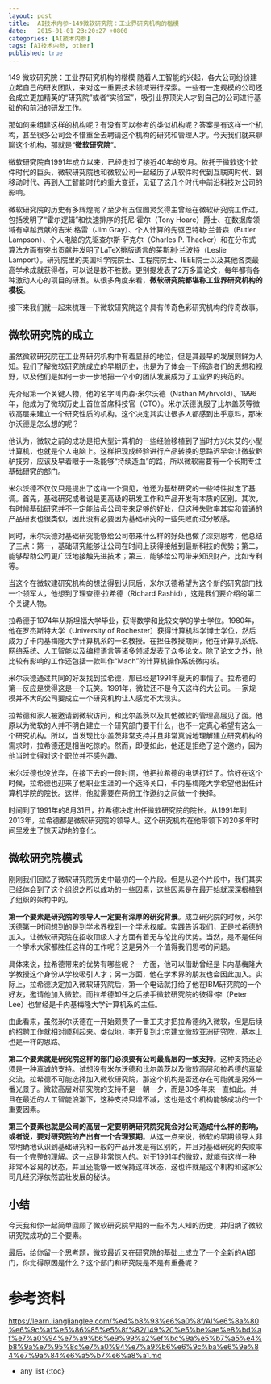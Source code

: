 ```yaml
---
layout: post
title:  AI技术内参-149微软研究院：工业界研究机构的楷模
date:   2015-01-01 23:20:27 +0800
categories: [AI技术内参]
tags: [AI技术内参, other]
published: true
---
```




149 微软研究院：工业界研究机构的楷模
随着人工智能的兴起，各大公司纷纷建立起自己的研发团队，来对这一重要技术领域进行探索。一些有一定规模的公司还会成立更加精英的“研究院”或者“实验室”，吸引业界顶尖人才到自己的公司进行基础的和前沿的研发工作。

那如何来组建这样的机构呢？有没有可以参考的类似机构呢？答案是有这样一个机构，甚至很多公司会不惜重金去聘请这个机构的研究和管理人才。今天我们就来聊聊这个机构，那就是“**微软研究院**”。

微软研究院自1991年成立以来，已经走过了接近40年的岁月。依托于微软这个软件时代的巨头，微软研究院也和微软公司一起经历了从软件时代到互联网时代、到移动时代、再到人工智能时代的重大变迁，见证了这几个时代中前沿科技对公司的影响。

微软研究院的历史有多辉煌呢？至少有五位图灵奖得主曾经在微软研究院工作过，包括发明了“霍尔逻辑”和快速排序的托尼·霍尔（Tony Hoare）爵士、在数据库领域有卓越贡献的吉米·格雷（Jim Gray）、个人计算的先驱巴特勒·兰普森（Butler Lampson）、个人电脑的先驱查尔斯·萨克尔（Charles P. Thacker）和在分布式算法方面有突出贡献并发明了LaTeX排版语言的莱斯利·兰波特（Leslie Lamport）。研究院里的美国科学院院士、工程院院士、IEEE院士以及其他各类最高学术成就获得者，可以说是数不胜数。更别提发表了2万多篇论文，每年都有各种激动人心的项目的研发。从很多角度来看，**微软研究院都堪称工业界研究机构的模板**。

接下来我们就一起来梳理一下微软研究院这个具有传奇色彩研究机构的传奇故事。

## 微软研究院的成立

虽然微软研究院在工业界研究机构中有着显赫的地位，但是其最早的发展则鲜为人知。我们了解微软研究院成立的早期历史，也是为了体会一下缔造者们的思想和视野，以及他们是如何一步一步地把一个小的团队发展成为了工业界的典范的。

先介绍第一个关键人物，他的名字叫内森·米尔沃德（Nathan Myhrvold）。1996年，他成为了微软历史上首位首席科技官（CTO）。米尔沃德说服了比尔盖茨等微软高层来建立一个研究性质的机构。这个决定其实让很多人都感到出乎意料，那米尔沃德是怎么想的呢？

他认为，微软之前的成功是把大型计算机的一些经验移植到了当时方兴未艾的小型计算机，也就是个人电脑上。这样把现成经验进行产品转换的思路迟早会让微软黔驴技穷，应该及早着眼于一条能够“持续造血”的路，所以微软需要有一个长期专注基础研究的部门。

米尔沃德不仅仅只是提出了这样一个洞见，他还为基础研究的一些特性拟定了基调。首先，基础研究或者说是更高级的研发工作和产品开发有本质的区别。其次，有时候基础研究并不一定能给母公司带来足够的好处，但这种失败率其实和普通的产品研发也很类似，因此没有必要因为基础研究的一些失败而过分敏感。

同时，米尔沃德对基础研究能够给公司带来什么样的好处也做了深刻思考，他总结了三点：第一，基础研究能够让公司在时间上获得接触到最新科技的优势；第二，能够帮助公司更广泛地接触先进技术；第三，能够给公司带来知识财产，比如专利等。

当这个在微软建研究机构的想法得到认同后，米尔沃德希望为这个新的研究部门找一个领军人，他想到了理查德·拉希德（Richard Rashid），这是我们要介绍的第二个关键人物。

拉希德于1974年从斯坦福大学毕业，获得数学和比较文学的学士学位。1980年，他在罗杰斯特大学（University of Rochester）获得计算机科学博士学位，然后成为了卡内基梅隆大学计算机系的一名教授。在担任教授期间，他在计算机系统、网络系统、人工智能以及编程语言等诸多领域发表了众多论文。除了论文之外，他比较有影响的工作还包括一款叫作“Mach”的计算机操作系统微内核。

米尔沃德通过共同的好友找到拉希德，那已经是1991年夏天的事情了。拉希德的第一反应是觉得这是一个玩笑。1991年，微软还不是今天这样的大公司。一家规模并不大的公司要成立一个研究机构让人感觉不太现实。

拉希德和家人被邀请到微软访问，和比尔盖茨以及其他微软的管理高层见了面。他原以为微软的人并不明白建立一个研究部门要干什么，也不一定真心希望有这么一个研究机构。所以，当发现比尔盖茨非常支持并且非常真诚地理解建立研究机构的需求时，拉希德还是相当吃惊的。然而，即便如此，他还是拒绝了这个邀约，因为他当时觉得对这个职位并不感兴趣。

米尔沃德也没放弃，在接下去的一段时间，他把拉希德的电话打烂了。恰好在这个时候，拉希德也迎来了他职业生涯的一个选择关口，卡内基梅隆大学希望他出任计算机学院的院长。这样，他就需要在两份工作邀约之间做一个抉择。

时间到了1991年的8月31日，拉希德决定出任微软研究院的院长。从1991年到2013年，拉希德都是微软研究院的领导人。这个研究机构在他带领下的20多年时间里发生了惊天动地的变化。

## 微软研究院模式

刚刚我们回忆了微软研究院历史中最初的一个片段。但是从这个片段中，我们其实已经体会到了这个组织之所以成功的一些因素，这些因素是在最开始就深深根植到了组织的架构中的。

**第一个要素是研究院的领导人一定要有深厚的研究背景**。成立研究院的时候，米尔沃德第一时间想到的是到学术界找到一个学术权威。实践告诉我们，正是拉希德的加入，让微软研究院在招收顶级人才方面有着无与伦比的优势。当然，是不是任何一个学术大家都胜任这样的工作呢？这是另外一个值得我们思考的问题。

具体来说，拉希德带来的优势有哪些呢？一方面，他可以借助曾经是卡内基梅隆大学教授这个身份从学校吸引人才；另一方面，他在学术界的朋友也会因此加入。实际上，拉希德决定加入微软研究院后，第一个电话就打给了他在IBM研究院的一个好友，邀请他加入微软。而拉希德卸任之后接手微软研究院的彼得·李（Peter Lee）也曾经是卡内基梅隆大学计算机系的主任。

由此看来，虽然米尔沃德在一开始颇费了一番工夫才把拉希德纳入微软，但是后续的招聘工作就相对顺利起来。类似地，李开复到北京建立微软亚洲研究院，基本上也是一样的思路。

**第二个要素就是研究院这样的部门必须要有公司最高层的一致支持**。这种支持还必须是一种真诚的支持。试想没有米尔沃德和比尔盖茨以及微软高层和拉希德的真挚交流，拉希德不可能选择加入微软研究院，那这个机构是否还存在可能就是另外一番光景了。微软高层对研究院的支持不是一朝一夕，而是30多年来一直如此。并且在最近的人工智能浪潮下，这种支持只增不减，这也是这个机构能够成功的一个重要因素。

**第三个要素也就是公司的高层一定要明确研究院究竟会对公司造成什么样的影响，或者说，要对研究院的产出有一个合理预期**。从这一点来说，微软的早期领导人非常明确地认识到基础研究和一般的产品开发是有区别的，并且对基础研究的失败率有一个完整的理解。这一点是非常惊人的。对于1991年的微软，就能有这样一种非常不容易的状态，并且还能够一致保持这样状态，这也许就是这个机构和这家公司几经沉浮依然茁壮发展的秘诀。

## 小结

今天我和你一起简单回顾了微软研究院早期的一些不为人知的历史，并归纳了微软研究院成功的三个要素。

最后，给你留一个思考题，微软最近又在研究院的基础上成立了一个全新的AI部门，你觉得原因是什么？这个部门和研究院是不是有重叠呢？




# 参考资料

https://learn.lianglianglee.com/%e4%b8%93%e6%a0%8f/AI%e6%8a%80%e6%9c%af%e5%86%85%e5%8f%82/149%20%e5%be%ae%e8%bd%af%e7%a0%94%e7%a9%b6%e9%99%a2%ef%bc%9a%e5%b7%a5%e4%b8%9a%e7%95%8c%e7%a0%94%e7%a9%b6%e6%9c%ba%e6%9e%84%e7%9a%84%e6%a5%b7%e6%a8%a1.md

* any list
{:toc}
